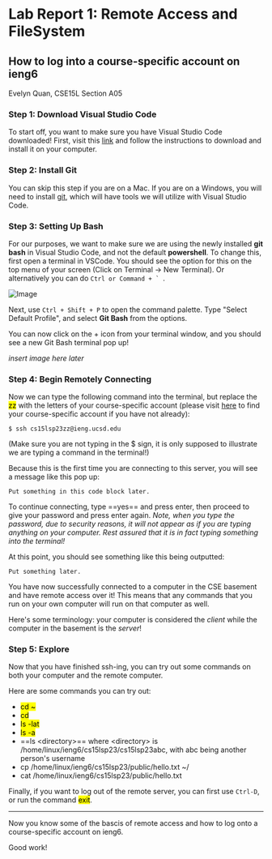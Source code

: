 
# Lab Report 1: Remote Access and FileSystem
## __How to log into a course-specific account on ieng6__
Evelyn Quan, CSE15L Section A05

### Step 1: Download Visual Studio Code

To start off, you want to make sure you have Visual Studio Code downloaded! First, visit this [link](https://code.visualstudio.com/) and follow the instructions to download and install it on your computer.


### Step 2: Install Git

You can skip this step if you are on a Mac. If you are on a Windows, you will need to install [git](https://gitforwindows.org/), which will have tools we will utilize with Visual Studio Code.


### Step 3: Setting Up Bash

For our purposes, we want to make sure we are using the newly installed **git bash** in Visual Studio Code, and not the default **powershell**. To change this, first open a terminal in VSCode. You should see the option for this on the top menu of your screen (Click on Terminal → New Terminal). Or alternatively you can do ``Ctrl or Command + ` ``.

![Image](https://drive.google.com/file/d/1nIHqSM2I0cg7RaM7BUR05KoqO5elErSV/view?usp=sharing)

Next, use `Ctrl + Shift + P` to open the command palette. Type "Select Default Profile", and select **Git Bash** from the options.

You can now click on the + icon from your terminal window, and you should see a new Git Bash terminal pop up!

*insert image here later*


### Step 4: Begin Remotely Connecting

Now we can type the following command into the terminal, but replace the <mark>zz</mark> with the letters of your course-specific account (please visit [here](https://sdacs.ucsd.edu/~icc/index.php) to find your course-specific account if you have not already):

```
$ ssh cs15lsp23zz@ieng.ucsd.edu
```

(Make sure you are not typing in the $ sign, it is only supposed to illustrate we are typing a command in the terminal!)

Because this is the first time you are connecting to this server, you will see a message like this pop up:

```
Put something in this code block later.
```

To continue connecting, type ==yes== and press enter, then proceed to give your password and press enter again. *Note, when you type the password, due to security reasons, it will not appear as if you are typing anything on your computer. Rest assured that it is in fact typing something into the terminal!*

At this point, you should see something like this being outputted:

```
Put something later.
```

You have now successfully connected to a computer in the CSE basement and have remote access over it! This means that any commands that you run on your own computer will run on that computer as well.


Here's some terminology: your computer is considered the *client* while the computer in the basement is the *server*!


### Step 5: Explore

Now that you have finished ssh-ing, you can try out some commands on both your computer and the remote computer.

Here are some commands you can try out:

- <mark>cd ~</mark>
- <mark>cd</mark>
- <mark>ls -lat</mark>
- <mark>ls -a</mark>
- ==ls \<directory>==   where \<directory> is /home/linux/ieng6/cs15lsp23/cs15lsp23abc, with abc being another person's username
- cp /home/linux/ieng6/cs15lsp23/public/hello.txt ~/
- cat /home/linux/ieng6/cs15lsp23/public/hello.txt
 
Finally, if you want to log out of the remote server, you can first use `Ctrl-D`, or run the command <mark>exit</mark>.

---

Now you know some of the bascis of remote access and how to log onto a course-specific account on ieng6.

Good work!
